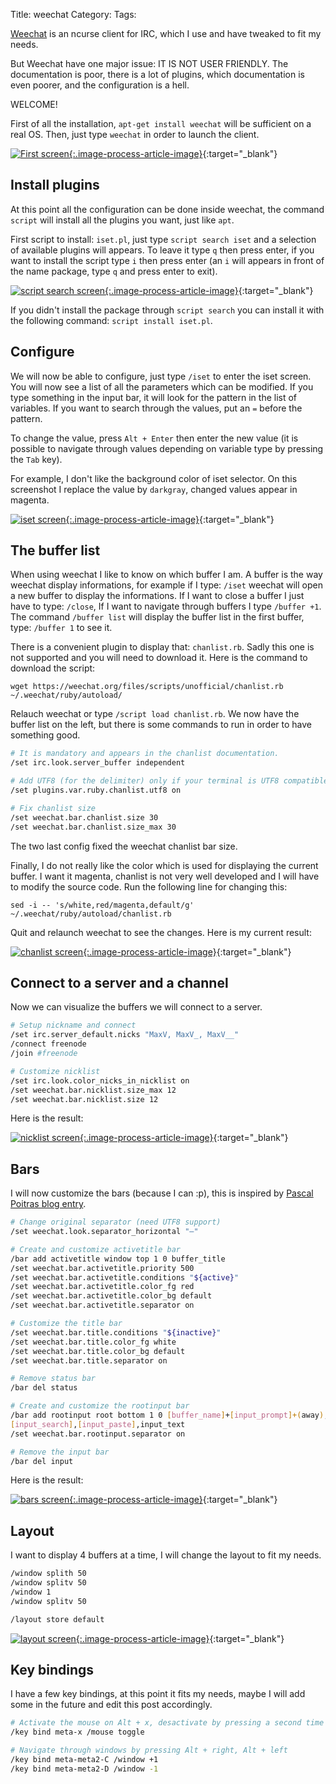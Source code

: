 Title: weechat
Category:
Tags:

[Weechat](https://weechat.org/) is an ncurse client for IRC,
which I use and have tweaked to fit my needs.

But Weechat have one major issue: IT IS NOT USER FRIENDLY.
The documentation is poor, there is a lot of plugins,
which documentation is even poorer, and the configuration is a hell.

WELCOME!

First of all the installation, `apt-get install weechat`
will be sufficient on a real OS. Then, just type `weechat` in
order to launch the client.

[![First screen]({filename}/images/weechat_1.png){:.image-process-article-image}]({filename}/images/weechat_1.png){:target="_blank"}

## Install plugins
At this point all the configuration can be done inside weechat,
the command `script` will install all the plugins you want, just like `apt`.

First script to install: `iset.pl`, just type `script search iset` and a
selection of available plugins will appears.
To leave it type `q` then press enter, if you want to install the script
type `i` then press enter (an `i` will appears in front of the name package,
type `q` and press enter to exit).

[![script search screen]({filename}/images/weechat_script.png){:.image-process-article-image}]({filename}/images/weechat_script.png){:target="_blank"}

If you didn't install the package through `script search` you can install it
with the following command: `script install iset.pl`.

## Configure
We will now be able to configure, just type `/iset` to enter the iset screen.
You will now see a list of all the parameters which can be modified.
If you type something in the input bar, it will look for the pattern in
the list of variables. If you want to search through the values, put an
`=` before the pattern.

To change the value, press `Alt + Enter` then enter the new value
(it is possible to navigate through values depending on variable type by
pressing the `Tab` key).

For example, I don't like the background color of iset selector.
On this screenshot I replace the value by `darkgray`,
changed values appear in magenta.

[![iset screen]({filename}/images/weechat_iset.png){:.image-process-article-image}]({filename}/images/weechat_iset.png){:target="_blank"}

## The buffer list
When using weechat I like to know on which buffer I am.
A buffer is the way weechat display informations, for example if I type:
`/iset` weechat will open a new buffer to display the informations.
If I want to close a buffer I just have to type: `/close`, If I want
to navigate through buffers I type `/buffer +1`. The command `/buffer list`
will display the buffer list in the first buffer, type: `/buffer 1` to see it.

There is a convenient plugin to display that: `chanlist.rb`.
Sadly this one is not supported and you will need to download it.
Here is the command to download the script:

`wget https://weechat.org/files/scripts/unofficial/chanlist.rb ~/.weechat/ruby/autoload/`

Relauch weechat or type `/script load chanlist.rb`.
We now have the buffer list on the left, but there is some commands to run in order to
have something good.

```bash
# It is mandatory and appears in the chanlist documentation.
/set irc.look.server_buffer independent

# Add UTF8 (for the delimiter) only if your terminal is UTF8 compatible (I hope so).
/set plugins.var.ruby.chanlist.utf8 on

# Fix chanlist size
/set weechat.bar.chanlist.size 30
/set weechat.bar.chanlist.size_max 30
```

The two last config fixed the weechat chanlist bar size.

Finally, I do not really like the color which is used for displaying the current
buffer. I want it magenta, chanlist is not very well developed and I will have to
modify the source code. Run the following line for changing this:

`sed -i -- 's/white,red/magenta,default/g' ~/.weechat/ruby/autoload/chanlist.rb`

Quit and relaunch weechat to see the changes. Here is my current result:

[![chanlist screen]({filename}/images/weechat_chanlist.png){:.image-process-article-image}]({filename}/images/weechat_chanlist.png){:target="_blank"}

## Connect to a server and a channel
Now we can visualize the buffers we will connect to a server.

```bash
# Setup nickname and connect
/set irc.server_default.nicks "MaxV, MaxV_, MaxV__"
/connect freenode
/join #freenode

# Customize nicklist
/set irc.look.color_nicks_in_nicklist on
/set weechat.bar.nicklist.size_max 12
/set weechat.bar.nicklist.size 12
```

Here is the result:

[![nicklist screen]({filename}/images/weechat_nicklist.png){:.image-process-article-image}]({filename}/images/weechat_nicklist.png){:target="_blank"}

## Bars

I will now customize the bars (because I can :p), this is inspired by
[Pascal Poitras blog entry](http://pascalpoitras.com/my-weechat-configuration/).

```bash
# Change original separator (need UTF8 support)
/set weechat.look.separator_horizontal "—"

# Create and customize activetitle bar
/bar add activetitle window top 1 0 buffer_title
/set weechat.bar.activetitle.priority 500
/set weechat.bar.activetitle.conditions "${active}"
/set weechat.bar.activetitle.color_fg red
/set weechat.bar.activetitle.color_bg default
/set weechat.bar.activetitle.separator on

# Customize the title bar
/set weechat.bar.title.conditions "${inactive}"
/set weechat.bar.title.color_fg white
/set weechat.bar.title.color_bg default
/set weechat.bar.title.separator on

# Remove status bar
/bar del status

# Create and customize the rootinput bar
/bar add rootinput root bottom 1 0 [buffer_name]+[input_prompt]+(away),\
[input_search],[input_paste],input_text
/set weechat.bar.rootinput.separator on

# Remove the input bar
/bar del input
```

Here is the result:

[![bars screen]({filename}/images/weechat_bars.png){:.image-process-article-image}]({filename}/images/weechat_bars.png){:target="_blank"}

## Layout

I want to display 4 buffers at a time, I will change the layout to fit my needs.

```bash
/window splith 50
/window splitv 50
/window 1
/window splitv 50

/layout store default
```

[![layout screen]({filename}/images/weechat_layout.png){:.image-process-article-image}]({filename}/images/weechat_layout.png){:target="_blank"}


## Key bindings

I have a few key bindings, at this point it fits my needs,
maybe I will add some in the future and edit this post accordingly.

```bash
# Activate the mouse on Alt + x, desactivate by pressing a second time
/key bind meta-x /mouse toggle

# Navigate through windows by pressing Alt + right, Alt + left
/key bind meta-meta2-C /window +1
/key bind meta-meta2-D /window -1
```
